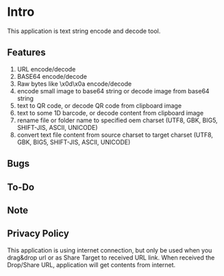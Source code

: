 ﻿# Intro

This application is text string encode and decode tool.

## Features

1. URL encode/decode
1. BASE64 encode/decode
1. Raw bytes like \x0d\x0a encode/decode
1. encode small image to base64 string or decode image from base64 string
1. text to QR code, or decode QR code from clipboard image
1. text to some 1D barcode, or decode content from clipboard image
1. rename file or folder name to specified oem charset (UTF8, GBK, BIG5, SHIFT-JIS, ASCII, UNICODE)
1. convert text file content from source charset to target charset (UTF8, GBK, BIG5, SHIFT-JIS, ASCII, UNICODE)

## Bugs



## To-Do



## Note

## Privacy Policy

This application is using internet connection, but only be used when you drag&drop url or
as Share Target to received URL link. When received the Drop/Share URL, application will
get contents from internet.

